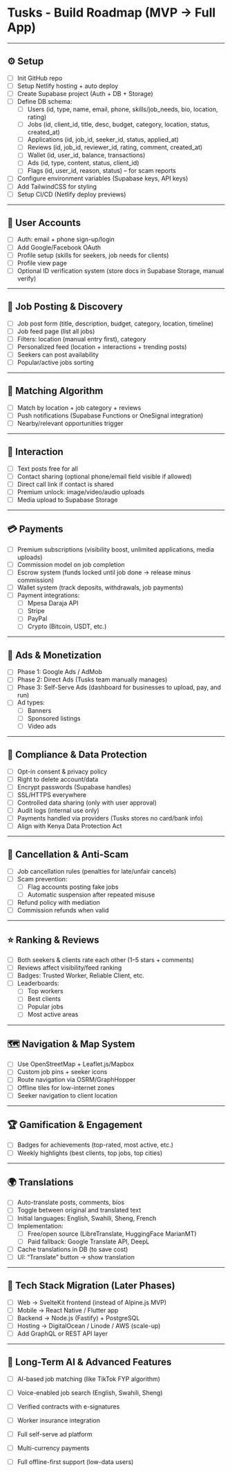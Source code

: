 # Tusks - Build Roadmap (MVP → Full App)

---

## ⚙️ Setup
- [ ] Init GitHub repo
- [ ] Setup Netlify hosting + auto deploy
- [ ] Create Supabase project (Auth + DB + Storage)
- [ ] Define DB schema:
  - [ ] Users (id, type, name, email, phone, skills/job_needs, bio, location, rating)
  - [ ] Jobs (id, client_id, title, desc, budget, category, location, status, created_at)
  - [ ] Applications (id, job_id, seeker_id, status, applied_at)
  - [ ] Reviews (id, job_id, reviewer_id, rating, comment, created_at)
  - [ ] Wallet (id, user_id, balance, transactions)
  - [ ] Ads (id, type, content, status, client_id)
  - [ ] Flags (id, user_id, reason, status) – for scam reports
- [ ] Configure environment variables (Supabase keys, API keys)
- [ ] Add TailwindCSS for styling
- [ ] Setup CI/CD (Netlify deploy previews)

---

## 👤 User Accounts
- [ ] Auth: email + phone sign-up/login
- [ ] Add Google/Facebook OAuth
- [ ] Profile setup (skills for seekers, job needs for clients)
- [ ] Profile view page
- [ ] Optional ID verification system (store docs in Supabase Storage, manual verify)

---

## 💼 Job Posting & Discovery
- [ ] Job post form (title, description, budget, category, location, timeline)
- [ ] Job feed page (list all jobs)
- [ ] Filters: location (manual entry first), category
- [ ] Personalized feed (location + interactions + trending posts)
- [ ] Seekers can post availability
- [ ] Popular/active jobs sorting

---

## 🎯 Matching Algorithm
- [ ] Match by location + job category + reviews
- [ ] Push notifications (Supabase Functions or OneSignal integration)
- [ ] Nearby/relevant opportunities trigger

---

## 💬 Interaction
- [ ] Text posts free for all
- [ ] Contact sharing (optional phone/email field visible if allowed)
- [ ] Direct call link if contact is shared
- [ ] Premium unlock: image/video/audio uploads
- [ ] Media upload to Supabase Storage

---

## 💳 Payments
- [ ] Premium subscriptions (visibility boost, unlimited applications, media uploads)
- [ ] Commission model on job completion
- [ ] Escrow system (funds locked until job done → release minus commission)
- [ ] Wallet system (track deposits, withdrawals, job payments)
- [ ] Payment integrations:
  - [ ] Mpesa Daraja API
  - [ ] Stripe
  - [ ] PayPal
  - [ ] Crypto (Bitcoin, USDT, etc.)

---

## 📢 Ads & Monetization
- [ ] Phase 1: Google Ads / AdMob
- [ ] Phase 2: Direct Ads (Tusks team manually manages)
- [ ] Phase 3: Self-Serve Ads (dashboard for businesses to upload, pay, and run)
- [ ] Ad types:
  - [ ] Banners
  - [ ] Sponsored listings
  - [ ] Video ads

---

## 📜 Compliance & Data Protection
- [ ] Opt-in consent & privacy policy
- [ ] Right to delete account/data
- [ ] Encrypt passwords (Supabase handles)
- [ ] SSL/HTTPS everywhere
- [ ] Controlled data sharing (only with user approval)
- [ ] Audit logs (internal use only)
- [ ] Payments handled via providers (Tusks stores no card/bank info)
- [ ] Align with Kenya Data Protection Act

---

## 🚫 Cancellation & Anti-Scam
- [ ] Job cancellation rules (penalties for late/unfair cancels)
- [ ] Scam prevention:
  - [ ] Flag accounts posting fake jobs
  - [ ] Automatic suspension after repeated misuse
- [ ] Refund policy with mediation
- [ ] Commission refunds when valid

---

## ⭐ Ranking & Reviews
- [ ] Both seekers & clients rate each other (1–5 stars + comments)
- [ ] Reviews affect visibility/feed ranking
- [ ] Badges: Trusted Worker, Reliable Client, etc.
- [ ] Leaderboards:
  - [ ] Top workers
  - [ ] Best clients
  - [ ] Popular jobs
  - [ ] Most active areas

---

## 🗺 Navigation & Map System
- [ ] Use OpenStreetMap + Leaflet.js/Mapbox
- [ ] Custom job pins + seeker icons
- [ ] Route navigation via OSRM/GraphHopper
- [ ] Offline tiles for low-internet zones
- [ ] Seeker navigation to client location

---

## 🏆 Gamification & Engagement
- [ ] Badges for achievements (top-rated, most active, etc.)
- [ ] Weekly highlights (best clients, top jobs, top cities)

---

## 🌍 Translations
- [ ] Auto-translate posts, comments, bios
- [ ] Toggle between original and translated text
- [ ] Initial languages: English, Swahili, Sheng, French
- [ ] Implementation:
  - [ ] Free/open source (LibreTranslate, HuggingFace MarianMT)
  - [ ] Paid fallback: Google Translate API, DeepL
- [ ] Cache translations in DB (to save cost)
- [ ] UI: “Translate” button → show translation

---

## 📱 Tech Stack Migration (Later Phases)
- [ ] Web → SvelteKit frontend (instead of Alpine.js MVP)
- [ ] Mobile → React Native / Flutter app
- [ ] Backend → Node.js (Fastify) + PostgreSQL
- [ ] Hosting → DigitalOcean / Linode / AWS (scale-up)
- [ ] Add GraphQL or REST API layer

---

## 🤖 Long-Term AI & Advanced Features
- [ ] AI-based job matching (like TikTok FYP algorithm)
- [ ] Voice-enabled job search (English, Swahili, Sheng)
- [ ] Verified contracts with e-signatures
- [ ] Worker insurance integration
- [ ] Full self-serve ad platform
- [ ] Multi-currency payments
- [ ] Full offline-first support (low-data users)

